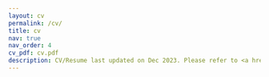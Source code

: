 ```yaml
---
layout: cv
permalink: /cv/
title: cv
nav: true
nav_order: 4
cv_pdf: cv.pdf
description: CV/Resume last updated on Dec 2023. Please refer to <a href='https://www.linkedin.com/in/zhiyang-pan-melissa/'>my LinkedIn Page</a> or the CV pdf for detail descriptions. The UI below may not be up to date. 
---
```

